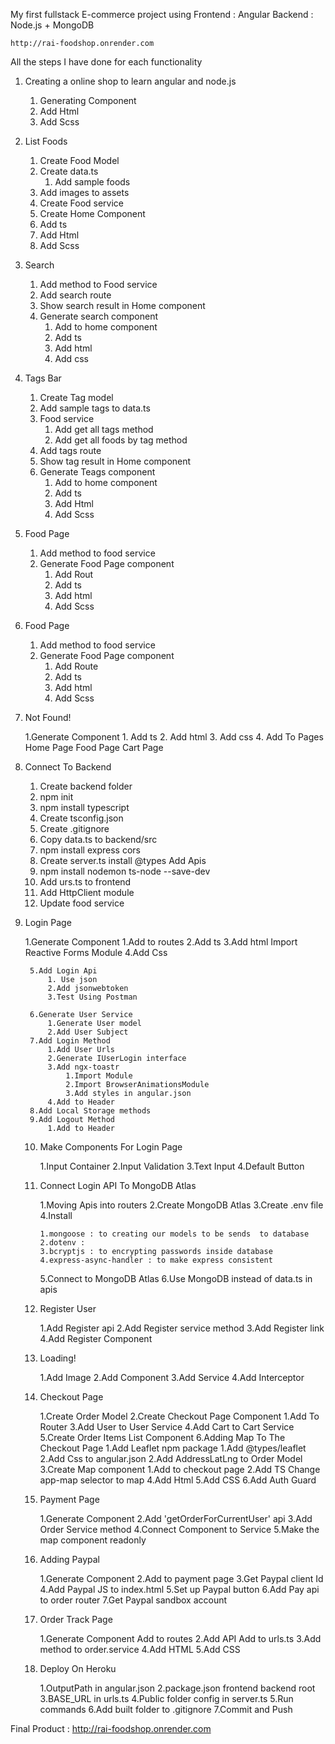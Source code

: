 My first fullstack E-commerce project using 
    Frontend : Angular 
    Backend : Node.js + MongoDB

    http://rai-foodshop.onrender.com

All the steps I have done for each functionality 

1. Creating a online shop to learn angular and node.js
    1. Generating Component 
    2. Add Html
    3. Add Scss
2. List Foods
    1. Create Food Model
    2. Create data.ts
        1. Add sample foods
    3. Add images to assets
    4. Create Food service
    5. Create Home Component
    1. Add ts
    2. Add Html
    3. Add Scss
3. Search 
    1. Add method to Food service
    2. Add search route
    3. Show search result in Home component
    4. Generate search component
        1. Add to home component
        2. Add ts
        3. Add html
        4. Add css
    
4. Tags Bar
    1. Create Tag model
    2. Add sample tags to data.ts
    3. Food service 
        1. Add get all tags method
        2. Add get all foods by tag method
    4. Add tags route
    5. Show tag result in Home component
    6. Generate Teags component 
        1. Add to home component
        2. Add ts 
        3. Add Html
        4. Add Scss

5. Food Page
    1. Add method to food service
    2. Generate Food Page component
        1. Add Rout
        2. Add ts
        3. Add html 
        4. Add Scss

6. Food Page

    1. Add method to food service
    2. Generate Food Page component
        1. Add Route
        2. Add ts
        3. Add html 
        4. Add Scss

7. Not Found!

    1.Generate Component
        1. Add ts
        2. Add html
        3. Add css
        4. Add To Pages
            Home Page
            Food Page
            Cart Page

8. Connect To Backend

    1. Create backend folder
    2. npm init
    3. npm install typescript
    4. Create tsconfig.json
    5. Create .gitignore
    6. Copy data.ts to backend/src
    7. npm install express cors
    8. Create server.ts
        install @types
        Add Apis
    9. npm install nodemon ts-node --save-dev
    10. Add urs.ts to frontend
    11. Add HttpClient module
    12. Update food service

9. Login Page

    1.Generate Component
        1.Add to routes
        2.Add ts
        3.Add html
            Import Reactive Forms Module
        4.Add Css
        
        5.Add Login Api
            1. Use json
            2.Add jsonwebtoken
            3.Test Using Postman
       
        6.Generate User Service
            1.Generate User model
            2.Add User Subject
        7.Add Login Method
            1.Add User Urls
            2.Generate IUserLogin interface
            3.Add ngx-toastr
                1.Import Module
                2.Import BrowserAnimationsModule
                3.Add styles in angular.json
            4.Add to Header
        8.Add Local Storage methods
        9.Add Logout Method
            1.Add to Header
    
    10. Make Components For Login Page

        1.Input Container
        2.Input Validation
        3.Text Input
        4.Default Button
    
    11. Connect Login API To MongoDB Atlas

        1.Moving Apis into routers
        2.Create MongoDB Atlas
        3.Create .env file
        4.Install
          
            1.mongoose : to creating our models to be sends  to database
            2.dotenv : 
            3.bcryptjs : to encrypting passwords inside database
            4.express-async-handler : to make express consistent 
        5.Connect to MongoDB Atlas
        6.Use MongoDB instead of data.ts in apis

    12. Register User

        1.Add Register api
        2.Add Register service method
        3.Add Register link
        4.Add Register Component

    13. Loading!

        1.Add Image
        2.Add Component
        3.Add Service
        4.Add Interceptor

    14. Checkout Page

        1.Create Order Model
        2.Create Checkout Page Component
            1.Add To Router
        3.Add User to User Service
        4.Add Cart to Cart Service
        5.Create Order Items List Component
        6.Adding Map To The Checkout Page
            1.Add Leaflet npm package
                1.Add @types/leaflet
                2.Add Css to angular.json
            2.Add AddressLatLng to Order Model
            3.Create Map component
                1.Add to checkout page
                2.Add TS
                    Change app-map selector to map
            4.Add Html
            5.Add CSS
        6.Add Auth Guard

    15. Payment Page

        1.Generate Component
        2.Add 'getOrderForCurrentUser' api
        3.Add Order Service method
        4.Connect Component to Service
        5.Make the map component readonly

    16. Adding Paypal

        1.Generate Component
        2.Add to payment page
        3.Get Paypal client Id
        4.Add Paypal JS to index.html
        5.Set up Paypal button
        6.Add Pay api to order router
        7.Get Paypal sandbox account

    17. Order Track Page

        1.Generate Component
            Add to routes
        2.Add API
            Add to urls.ts
        3.Add method to order.service
        4.Add HTML
        5.Add CSS
    
    18. Deploy On Heroku

        1.OutputPath in angular.json
        2.package.json
            frontend
            backend
            root
        3.BASE_URL in urls.ts
        4.Public folder config in server.ts
        5.Run commands
        6.Add built folder to .gitignore
        7.Commit and Push


Final Product : http://rai-foodshop.onrender.com 